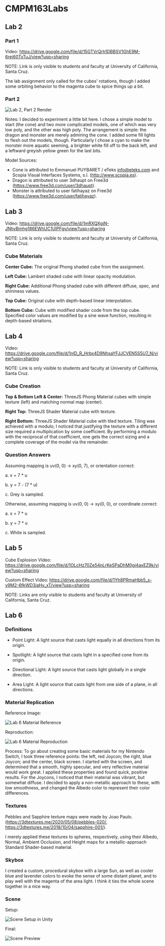 # CMPM163Labs

## Lab 2
### Part 1
Video: https://drive.google.com/file/d/15GTVrQrh1DBBSV1GhE9M-6rei60TxTuJ/view?usp=sharing

NOTE: Link is only visible to students and faculty at University of California, Santa Cruz.

The lab assignment only called for the cubes' rotations, though I added some orbiting behavior to the magenta cube to spice things up a bit.

### Part 2
![Lab 2, Part 2 Render](lab2/l2p2render.PNG)

Notes: I decided to experiment a little bit here. I chose a simple model to start (the cone) and two more complicated models, one of which was very low poly, and the other was high poly. The arrangement is simple: the dragon and monster are merely admiring the cone. I added some fill lights to flesh out the models, though. Particularly I chose a cyan to make the monster more aquatic seeming, a brighter white fill off to the back left, and a leftward greyish yellow green for the last bits.

Model Sources:
- Cone is attributed to Emmanuel PUYBARET / eTeks <info@eteks.com> and Scopia Visual Interfaces Systems, s.l. (http://www.scopia.es).
- Dragon is attributed to user 3dhaupt on Free3d (https://www.free3d.com/user/3dhaupt).
- Monster is attributed to user fatihayaz on Free3d (https://www.free3d.com/user/fatihayaz).

## Lab 3
Video: https://drive.google.com/file/d/1mRXQXgjN-JNhvBmhg186EWhUC1UlPFgv/view?usp=sharing

NOTE: Link is only visible to students and faculty at University of California, Santa Cruz.

### Cube Materials

**Center Cube:** The original Phong shaded cube from the assignment.

**Left Cube:** Lambert shaded cube with linear opacity modulation.

**Right Cube:** Additional Phong shaded cube with different diffuse, spec, and shininess values.

**Top Cube:** Original cube with depth-based linear interpolation.

**Bottom Cube:** Cube with modified shader code from the top cube. Specified color values are modified by a sine wave function, resulting in depth-based striations.

## Lab 4
Video: https://drive.google.com/file/d/1nlD_R_Hrbx4D9NhsaYFJJCVEN5S5U7_N/view?usp=sharing

NOTE: Link is only visible to students and faculty at University of California, Santa Cruz.

### Cube Creation

**Top & Bottom Left & Center:** ThreeJS Phong Material cubes with simple texture (left) and matching normal map (center).

**Right Top:** ThreeJS Shader Material cube with texture.

**Right Bottom:** ThreeJS Shader Material cube with tiled texture. Tiling was achieved with a modulo; I noticed that justifying the texture with a different size required a multiplication by some coefficient. By performing a modulo with the reciprocal of that coefficient, one gets the correct sizing and a complete coverage of the model via the remainder.

### Question Answers

Assuming mapping is uv(0, 0) -> xy(0, 7), or orientation correct:

a. x = 7 * u

b. y = 7 - (7 * u)

c. Grey is sampled.

Otherwise, assuming mapping is uv(0, 0) -> xy(0, 0), or coordinate correct:

a. x = 7 * u

b. y = 7 * u

c. White is sampled.

## Lab 5

Cube Explosion Video: https://drive.google.com/file/d/1OLcHz70Ze54nLrKeSPaDhM0gi4axEZ9k/view?usp=sharing

Custom Effect Video: https://drive.google.com/file/d/1Yh8PRmaHbb5_s-v9M2-6fkWD3jaHy_xT/view?usp=sharing

NOTE: Links are only visible to students and faculty at University of California, Santa Cruz.

## Lab 6

### Definitions

- Point Light: A light source that casts light equally in all directions from its origin.

- Spotlight: A light source that casts light in a specified cone from its origin.

- Directional Light: A light source that casts light globally in a single direction.

- Area Light: A light source that casts light from one side of a plane, in all directions.  

### Material Replication

Reference Image: 

![Lab 6 Material Reference](lab6/images/reference.jpg)

Reproduction: 

![Lab 6 Material Reproduction](lab6/images/materials.png)

Process: To go about creating some basic materials for my Nintendo Switch, I took three reference points: the left, red Joycon; the right, blue Joycon; and the center, black screen. I started with the screen, and determined that a smooth, highly specular, and very reflective material would work great. I applied these properties and found quick, positive results. For the Joycons, I noticed that their material was vibrant, but somewhat diffuse. I decided to apply a non-metallic approach to these, with low smoothness, and changed the Albedo color to represent their color differences.

### Textures

Pebbles and Sapphire texture maps were made by Joao Paulo. (https://3dtextures.me/2020/05/08/pebbles-020/, https://3dtextures.me/2018/10/04/sapphire-001/). 

I merely applied these textures to spheres, respectively, using their Albedo, Normal, Ambient Occlusion, and Height maps for a metallic-approach Standard Shader-based material.

### Skybox

I created a custom, procedural skybox with a large Sun, as well as cooler blue and lavender colors to evoke the sense of some distant planet, and to play well with the magenta of the area light. I think it ties the whole scene together in a nice way.

### Scene

Setup: 

![Scene Setup in Unity](lab6/images/scene.png)

Final: 

![Scene Preview](lab6/images/preview.png)
